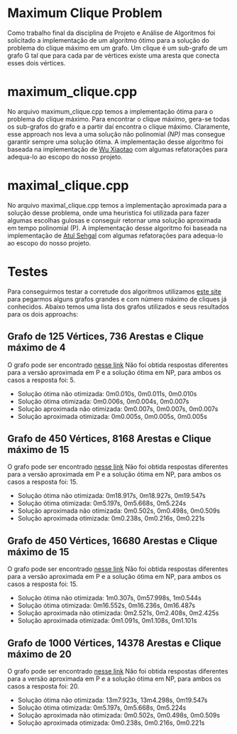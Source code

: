 # Maximum Clique Problem

Como trabalho final da disciplina de Projeto e Análise de Algoritmos foi solicitado a implementação de um algoritmo ótimo para a solução do problema do clique máximo em um grafo. Um clique é um sub-grafo de um grafo G tal que para cada par de vértices existe uma aresta que conecta esses dois vértices.

# maximum_clique.cpp

No arquivo maximum_clique.cpp temos a implementação ótima para o problema do clique máximo. Para encontrar o clique máximo, gera-se todas os sub-grafos do grafo e a partir daí encontra o clique máximo. Claramente, esse approach nos leva a uma solução não polinomial *(NP)* mas consegue garantir sempre uma solução ótima.
A implementação desse algoritmo foi baseada na implementação de [Wu Xiaotao](https://github.com/AiWuxt/algorithm/blob/master/MaxClique.cpp) com algumas refatorações para adequa-lo ao escopo do nosso projeto.

# maximal_clique.cpp

No arquivo maximal_clique.cpp temos a implementação aproximada para a solução desse problema, onde uma heuristica foi utilizada para fazer algumas escolhas gulosas e conseguir retornar uma solução aproximada em tempo polinomial (P).
A implementação desse algoritmo foi baseada na implementação de [Atul Sehgal](https://stackoverflow.com/questions/22641528/flaw-in-this-maximum-clique-polynomial-time-approach) com algumas refatorações para adequa-lo ao escopo do nosso projeto.

# Testes

Para conseguirmos testar a corretude dos algoritmos utilizamos [este site](http://www.info.univ-angers.fr/pub/porumbel/graphs/) para pegarmos alguns grafos grandes e com número máximo de cliques já conhecidos. Abaixo temos uma lista dos grafos utilizados e seus resultados para os dois approachs:

## Grafo de 125 Vértices, 736 Arestas e Clique máximo de 4

O grafo pode ser encontrado [nesse link](http://www.info.univ-angers.fr/pub/porumbel/graphs/dsjc125.1.col)
Não foi obtida respostas diferentes para a versão aproximada em P e a solução ótima em NP, para ambos os casos a resposta foi: 5.

* Solução ótima não otimizada: 0m0.010s, 0m0.011s, 0m0.010s
* Solução ótima otimizada: 0m0.006s, 0m0.004s, 0m0.007s
* Solução aproximada não otimizada: 0m0.007s, 0m0.007s, 0m0.007s
* Solução aproximada otimizada: 0m0.005s, 0m0.005s, 0m0.005s

## Grafo de 450 Vértices, 8168 Arestas e Clique máximo de 15

O grafo pode ser encontrado [nesse link](http://www.info.univ-angers.fr/pub/porumbel/graphs/le450_15a.col)
Não foi obtida respostas diferentes para a versão aproximada em P e a solução ótima em NP, para ambos os casos a resposta foi: 15.

* Solução ótima não otimizada: 0m18.917s, 0m18.927s, 0m19.547s
* Solução ótima otimizada: 0m5.197s, 0m5.668s, 0m5.224s
* Solução aproximada não otimizada: 0m0.502s, 0m0.498s, 0m0.509s
* Solução aproximada otimizada: 0m0.238s, 0m0.216s, 0m0.221s

## Grafo de 450 Vértices, 16680 Arestas e Clique máximo de 15

O grafo pode ser encontrado [nesse link](http://www.info.univ-angers.fr/pub/porumbel/graphs/le450_15c.col)
Não foi obtida respostas diferentes para a versão aproximada em P e a solução ótima em NP, para ambos os casos a resposta foi: 15.

* Solução ótima não otimizada: 1m0.307s, 0m57.998s, 1m0.544s
* Solução ótima otimizada: 0m16.552s, 0m16.236s, 0m16.487s
* Solução aproximada não otimizada: 0m2.521s, 0m2.408s, 0m2.425s
* Solução aproximada otimizada: 0m1.091s, 0m1.108s, 0m1.101s

## Grafo de 1000 Vértices, 14378 Arestas e Clique máximo de 20

O grafo pode ser encontrado [nesse link](http://www.info.univ-angers.fr/pub/porumbel/graphs/r1000.1.col)
Não foi obtida respostas diferentes para a versão aproximada em P e a solução ótima em NP, para ambos os casos a resposta foi: 20.

* Solução ótima não otimizada: 13m7.923s, 13m4.298s, 0m19.547s
* Solução ótima otimizada: 0m5.197s, 0m5.668s, 0m5.224s
* Solução aproximada não otimizada: 0m0.502s, 0m0.498s, 0m0.509s
* Solução aproximada otimizada: 0m0.238s, 0m0.216s, 0m0.221s


